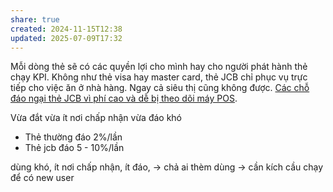 ```yaml
---
share: true
created: 2024-11-15T12:38
updated: 2025-07-09T17:32
---
```

Mỗi dòng thẻ sẽ có các quyền lợi cho mình hay cho người phát hành thẻ chạy KPI. Không như thẻ visa hay master card, thẻ JCB chỉ phục vụ trực tiếp cho việc ăn ở nhà hàng. Ngay cả siêu thị cũng không được. [Các chỗ đáo ngại thẻ JCB vì phí cao và dễ bị theo dõi máy POS](../../T%E1%BB%95%20ch%E1%BB%A9c%20t%C3%ADn%20d%E1%BB%A5ng%20phi%20ng%C3%A2n%20h%C3%A0ng/D%E1%BB%8Bch%20v%E1%BB%A5%20%C4%91%C3%A1o%20th%E1%BA%BB/C%C3%A1c%20ch%E1%BB%97%20%C4%91%C3%A1o%20ng%E1%BA%A1i%20th%E1%BA%BB%20JCB%20v%C3%AC%20ph%C3%AD%20cao%20v%C3%A0%20d%E1%BB%85%20b%E1%BB%8B%20theo%20d%C3%B5i%20m%C3%A1y%20POS.md). 

Vừa đắt vừa ít nơi chấp nhận vừa đáo khó

- Thẻ thường đáo 2%/lần
- Thẻ jcb đáo 5 - 10%/lần

dùng khó, ít nơi chấp nhận, ít đáo, → chả ai thèm dùng → cần kích cầu chạy để có new user
